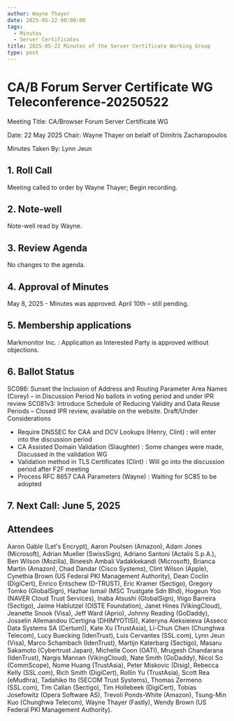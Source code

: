 ```yaml
---
author: Wayne Thayer
date: 2025-05-22 00:00:00
tags:
  - Minutes
  - Server Certificates
title: 2025-05-22 Minutes of the Server Certificate Working Group
type: post
---
```



# CA/B Forum Server Certificate WG Teleconference-20250522

Meeting Title: CA/Browser Forum  Server Certificate WG

Date: 22 May 2025
Chair:   Wayne Thayer on belalf of Dimitris Zacharopoulos

Minutes Taken By: Lynn Jeun

 
## 1. Roll Call

Meeting called to order by Wayne Thayer; Begin recording.

## 2. Note-well

Note-well read by Wayne.

## 3. Review Agenda

No changes to the agenda.

## 4. Approval of Minutes

May 8, 2025 - Minutes was approved.
April 10th – still pending.

## 5. Membership applications

Markmonitor Inc. : Application as Interested Party is approved without objections.

## 6. Ballot Status

SC086: Sunset the Inclusion of Address and Routing Parameter Area Names (Corey) – in Discussion Period
No ballots in voting period and under IPR review
SC081v3: Introduce Schedule of Reducing Validity and Data Reuse Periods – Closed IPR review, available on the website.
Draft/Under Considerations

 - Require DNSSEC for CAA and DCV Lookups (Henry, Clint) : will enter into the discussion period
 - CA Assisted Domain Validation (Slaughter) : Some changes were made, Discussed in the validation WG
 - Validation method in TLS Certificates (Clint) : Will go into the discussion period after F2F meeting
 - Process RFC 8657 CAA Parameters (Wayne) : Waiting for SC85 to be adopted

## 7. Next Call: June 5, 2025

## Attendees

Aaron Gable (Let's Encrypt), Aaron Poulsen (Amazon), Adam Jones (Microsoft), Adrian Mueller (SwissSign), Adriano Santoni (Actalis S.p.A.), Ben Wilson (Mozilla), Bineesh Ambali Vadakkekandi (Microsoft), Brianca Martin (Amazon), Chad Dandar (Cisco Systems), Clint Wilson (Apple), Cynethia Brown (US Federal PKI Management Authority), Dean Coclin (DigiCert), Enrico Entschew (D-TRUST), Eric Kramer (Sectigo), Gregory Tomko (GlobalSign), Hazhar Ismail (MSC Trustgate Sdn Bhd), Hogeun Yoo (NAVER Cloud Trust Services), Inaba Atsushi (GlobalSign), Iñigo Barreira (Sectigo), Jaime Hablutzel (OISTE Foundation), Janet Hines (VikingCloud), Jeanette Snook (Visa), Jeff Ward (Aprio), Johnny Reading (GoDaddy), Josselin Allemandou (Certigna (DHIMYOTIS)), Kateryna Aleksieieva (Asseco Data Systems SA (Certum)), Kate Xu (TrustAsia), Li-Chun Chen (Chunghwa Telecom), Lucy Buecking (IdenTrust), Luis Cervantes (SSL.com), Lynn Jeun (Visa), Marco Schambach (IdenTrust), Martijn Katerbarg (Sectigo), Masaru Sakamoto (Cybertrust Japan), Michelle Coon (OATI), Mrugesh Chandarana (IdenTrust), Nargis Mannan (VikingCloud), Nate Smith (GoDaddy), Nicol So (CommScope), Nome Huang (TrustAsia), Peter Miskovic (Disig), Rebecca Kelly (SSL.com), Rich Smith (DigiCert), Rollin Yu (TrustAsia), Scott Rea (eMudhra), Tadahiko Ito (SECOM Trust Systems), Thomas Zermeno (SSL.com), Tim Callan (Sectigo), Tim Hollebeek (DigiCert), Tobias Josefowitz (Opera Software AS), Trevoli Ponds-White (Amazon), Tsung-Min Kuo (Chunghwa Telecom), Wayne Thayer (Fastly), Wendy Brown (US Federal PKI Management Authority).